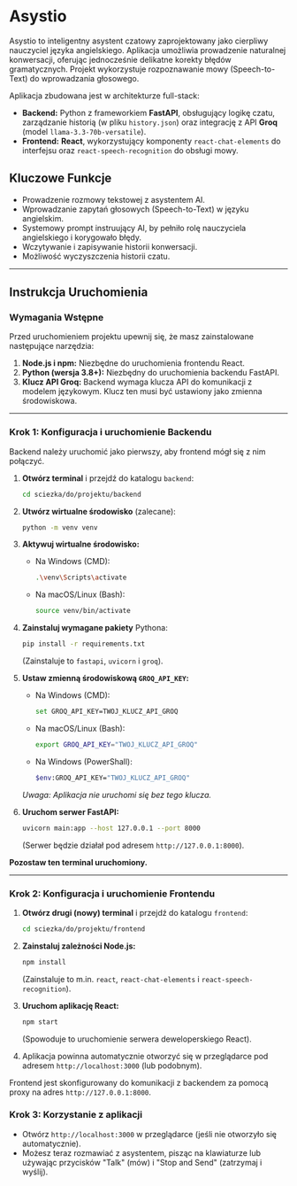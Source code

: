 # Asystio

Asystio to inteligentny asystent czatowy zaprojektowany jako cierpliwy nauczyciel języka angielskiego. Aplikacja umożliwia prowadzenie naturalnej konwersacji, oferując jednocześnie delikatne korekty błędów gramatycznych. Projekt wykorzystuje rozpoznawanie mowy (Speech-to-Text) do wprowadzania głosowego.

Aplikacja zbudowana jest w architekturze full-stack:

  * **Backend:** Python z frameworkiem **FastAPI**, obsługujący logikę czatu, zarządzanie historią (w pliku `history.json`) oraz integrację z API **Groq** (model `llama-3.3-70b-versatile`).
  * **Frontend:** **React**, wykorzystujący komponenty `react-chat-elements` do interfejsu oraz `react-speech-recognition` do obsługi mowy.

## Kluczowe Funkcje

  * Prowadzenie rozmowy tekstowej z asystentem AI.
  * Wprowadzanie zapytań głosowych (Speech-to-Text) w języku angielskim.
  * Systemowy prompt instruujący AI, by pełniło rolę nauczyciela angielskiego i korygowało błędy.
  * Wczytywanie i zapisywanie historii konwersacji.
  * Możliwość wyczyszczenia historii czatu.

-----

## Instrukcja Uruchomienia

### Wymagania Wstępne

Przed uruchomieniem projektu upewnij się, że masz zainstalowane następujące narzędzia:

1.  **Node.js i npm:** Niezbędne do uruchomienia frontendu React.
2.  **Python (wersja 3.8+):** Niezbędny do uruchomienia backendu FastAPI.
3.  **Klucz API Groq:** Backend wymaga klucza API do komunikacji z modelem językowym. Klucz ten musi być ustawiony jako zmienna środowiskowa.

-----

### Krok 1: Konfiguracja i uruchomienie Backendu

Backend należy uruchomić jako pierwszy, aby frontend mógł się z nim połączyć.

1.  **Otwórz terminal** i przejdź do katalogu `backend`:

    ```bash
    cd sciezka/do/projektu/backend
    ```

2.  **Utwórz wirtualne środowisko** (zalecane):

    ```bash
    python -m venv venv
    ```

3.  **Aktywuj wirtualne środowisko:**

      * Na Windows (CMD):
        ```bash
        .\venv\Scripts\activate
        ```
      * Na macOS/Linux (Bash):
        ```bash
        source venv/bin/activate
        ```

4.  **Zainstaluj wymagane pakiety** Pythona:

    ```bash
    pip install -r requirements.txt
    ```

    (Zainstaluje to `fastapi`, `uvicorn` i `groq`).

5.  **Ustaw zmienną środowiskową `GROQ_API_KEY`:**

      * Na Windows (CMD):
        ```bash
        set GROQ_API_KEY=TWOJ_KLUCZ_API_GROQ
        ```
      * Na macOS/Linux (Bash):
        ```bash
        export GROQ_API_KEY="TWOJ_KLUCZ_API_GROQ"
        ```
      * Na Windows (PowerShall):
        ```bash
        $env:GROQ_API_KEY="TWOJ_KLUCZ_API_GROQ"
        ```

    *Uwaga: Aplikacja nie uruchomi się bez tego klucza.*

6.  **Uruchom serwer FastAPI:**

    ```bash
    uvicorn main:app --host 127.0.0.1 --port 8000
    ```

    (Serwer będzie działał pod adresem `http://127.0.0.1:8000`).

**Pozostaw ten terminal uruchomiony.**

-----

### Krok 2: Konfiguracja i uruchomienie Frontendu

1.  **Otwórz drugi (nowy) terminal** i przejdź do katalogu `frontend`:

    ```bash
    cd sciezka/do/projektu/frontend
    ```

2.  **Zainstaluj zależności Node.js:**

    ```bash
    npm install
    ```

    (Zainstaluje to m.in. `react`, `react-chat-elements` i `react-speech-recognition`).

3.  **Uruchom aplikację React:**

    ```bash
    npm start
    ```

    (Spowoduje to uruchomienie serwera deweloperskiego React).

4.  Aplikacja powinna automatycznie otworzyć się w przeglądarce pod adresem `http://localhost:3000` (lub podobnym).

Frontend jest skonfigurowany do komunikacji z backendem za pomocą proxy na adres `http://127.0.0.1:8000`.

### Krok 3: Korzystanie z aplikacji

  * Otwórz `http://localhost:3000` w przeglądarce (jeśli nie otworzyło się automatycznie).
  * Możesz teraz rozmawiać z asystentem, pisząc na klawiaturze lub używając przycisków "Talk" (mów) i "Stop and Send" (zatrzymaj i wyślij).
